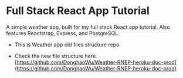# Full Stack React App Tutorial
A simple weather app, built for my full stack React app tutorial. Also features Reactstrap, Express, and PostgreSQL.

- This is Weather app old files structure repo.

- Check the new file structure here.[https://github.com/DonghaoWu/Weather-RNEP-heroku-doc-prod](https://github.com/DonghaoWu/Weather-RNEP-heroku-doc-prod)
